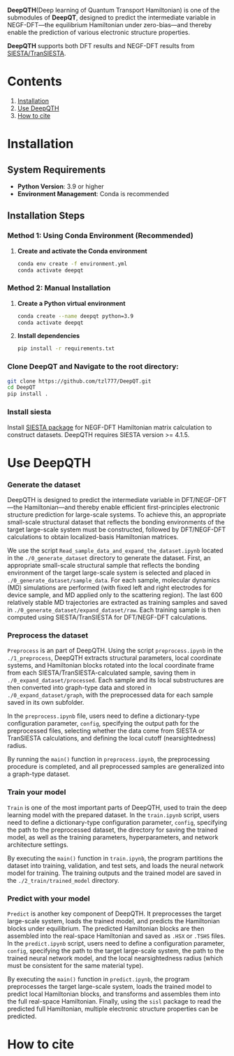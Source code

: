 **DeepQTH**(Deep learning of Quantum Transport Hamiltonian) is one of the submodules of **DeepQT**, designed to predict the intermediate variable in NEGF-DFT—the equilibrium Hamiltonian under zero-bias—and thereby enable the prediction of various electronic structure properties.

**DeepQTH** supports both DFT results and NEGF-DFT results from [SIESTA/TranSIESTA](https://siesta-project.org/siesta/CodeAccess/index.html).

# Contents
1. [Installation](#Installation)
2. [Use DeepQTH](#Use-DeepQTH)
3. [How to cite](#how-to-cite)


# Installation

## System Requirements
- **Python Version**: 3.9 or higher  
- **Environment Management**: Conda is recommended  

## Installation Steps

### Method 1: Using Conda Environment (Recommended)

1. **Create and activate the Conda environment**

   ```bash
   conda env create -f environment.yml
   conda activate deepqt
   ```

### Method 2: Manual Installation

1. **Create a Python virtual environment**

   ```bash
   conda create --name deepqt python=3.9
   conda activate deepqt
   ```

2. **Install dependencies**

   ```bash
   pip install -r requirements.txt
   ```

### Clone DeepQT and Navigate to the root directory:

   ```bash
   git clone https://github.com/tzl777/DeepQT.git
   cd DeepQT
   pip install .
   ```

### Install siesta
Install [SIESTA package](https://gitlab.com/siesta-project/siesta) for NEGF-DFT Hamiltonian matrix calculation to construct datasets. DeepQTH requires SIESTA version >= 4.1.5.

# Use DeepQTH

### Generate the dataset
DeepQTH is designed to predict the intermediate variable in DFT/NEGF-DFT—the Hamiltonian—and thereby enable efficient first-principles electronic structure prediction for large-scale systems. To achieve this, an appropriate small-scale structural dataset that reflects the bonding environments of the target large-scale system must be constructed, followed by DFT/NEGF-DFT calculations to obtain localized-basis Hamiltonian matrices.

We use the script `Read_sample_data_and_expand_the_dataset.ipynb` located in the `./0_generate_dataset` directory to generate the dataset. First, an appropriate small-scale structural sample that reflects the bonding environment of the target large-scale system is selected and placed in `./0_generate_dataset/sample_data`. For each sample, molecular dynamics (MD) simulations are performed (with fixed left and right electrodes for device sample, and MD applied only to the scattering region). The last 600 relatively stable MD trajectories are extracted as training samples and saved in `./0_generate_dataset/expand_dataset/raw`. Each training sample is then computed using SIESTA/TranSIESTA for DFT/NEGF-DFT calculations.

### Preprocess the dataset
`Preprocess` is an part of DeepQTH. Using the script `preprocess.ipynb` in the `./1_preprocess`, DeepQTH extracts structural parameters, local coordinate systems, and Hamiltonian blocks rotated into the local coordinate frame from each SIESTA/TranSIESTA-calculated sample, saving them in `./0_expand_dataset/processed`. Each sample and its local substructures are then converted into graph-type data and stored in `./0_expand_dataset/graph`, with the preprocessed data for each sample saved in its own subfolder.

In the `preprocess.ipynb` file, users need to define a dictionary-type configuration parameter, `config`, specifying the output path for the preprocessed files, selecting whether the data come from SIESTA or TranSIESTA calculations, and defining the local cutoff (nearsightedness) radius.

By running the `main()` function in `preprocess.ipynb`, the preprocessing procedure is completed, and all preprocessed samples are generalized into a graph-type dataset.

### Train your model
`Train` is one of the most important parts of DeepQTH, used to train the deep learning model with the prepared dataset. In the `train.ipynb` script, users need to define a dictionary-type configuration parameter, `config`, specifying the path to the preprocessed dataset, the directory for saving the trained model, as well as the training parameters, hyperparameters, and network architecture settings.

By executing the `main()` function in `train.ipynb`, the program partitions the dataset into training, validation, and test sets, and loads the neural network model for training. The training outputs and the trained model are saved in the `./2_train/trained_model` directory.

### Predict with your model
`Predict` is another key component of DeepQTH. It preprocesses the target large-scale system, loads the trained model, and predicts the Hamiltonian blocks under equilibrium. The predicted Hamiltonian blocks are then assembled into the real-space Hamiltonian and saved as `.HSX` or `.TSHS` files. In the `predict.ipynb` script, users need to define a configuration parameter, `config`, specifying the path to the target large-scale system, the path to the trained neural network model, and the local nearsightedness radius (which must be consistent for the same material type). 

By executing the `main()` function in `predict.ipynb`, the program preprocesses the target large-scale system, loads the trained model to predict local Hamiltonian blocks, and transforms and assembles them into the full real-space Hamiltonian. Finally, using the `sisl` package to read the predicted full Hamiltonian, multiple electronic structure properties can be predicted.


# How to cite

